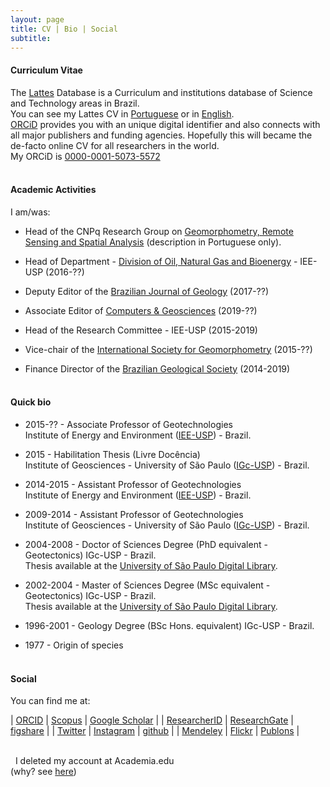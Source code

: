 ```yaml
---
layout: page
title: CV | Bio | Social 
subtitle: 
---
```


#### Curriculum Vitae
The [Lattes](http://lattes.cnpq.br/) Database is a Curriculum and institutions database of Science and Technology areas in Brazil.  
You can see my Lattes CV in [Portuguese](http://lattes.cnpq.br/5846052449613692) or in [English](http://buscatextual.cnpq.br/buscatextual/visualizacv.do?metodo=apresentar&id=K4769337Z5&idiomaExibicao=2).  
[ORCiD](https://orcid.org) provides you with an unique digital identifier and also connects with all major publishers and funding agencies. Hopefully this will became the de-facto online CV for all researchers in the world.  
My ORCiD is [0000-0001-5073-5572](http://orcid.org/0000-0001-5073-5572)
&nbsp;  
&nbsp;  
#### Academic Activities
I am/was:   

- Head of the CNPq Research Group on [Geomorphometry, Remote Sensing and Spatial Analysis](http://dgp.cnpq.br/dgp/espelhogrupo/3669868695434986) (description in Portuguese only).   

- Head of Department - [Division of Oil, Natural Gas and Bioenergy](http://iee.usp.br/?q=pt-br/divisao-cientifica/tecnologia-petroleo) - IEE-USP (2016-??)  

- Deputy Editor of the [Brazilian Journal of Geology](http://www.scielo.br/bjgeo) (2017-??)  

- Associate Editor of [Computers & Geosciences](https://www.journals.elsevier.com/computers-and-geosciences/editorial-board) (2019-??)  

- Head of the Research Committee - IEE-USP (2015-2019)  

- Vice-chair of the [International Society for Geomorphometry](http://geomorphometry.org/content/scientific-committee) (2015-??)  

- Finance Director of the [Brazilian Geological Society](http://www.sbgeo.org.br/) (2014-2019)  
&nbsp;  



#### Quick bio
- 2015-?? - Associate Professor of Geotechnologies  
Institute of Energy and Environment ([IEE-USP](http://www.iee.usp.br)) - Brazil.  

- 2015 - Habilitation Thesis (Livre Docência)  
Institute of Geosciences - University of São Paulo ([IGc-USP](http://www.igc.usp.br)) - Brazil.  

- 2014-2015 - Assistant Professor of Geotechnologies  
Institute of Energy and Environment ([IEE-USP](http://www.iee.usp.br)) - Brazil.   

- 2009-2014 - Assistant Professor of Geotechnologies  
Institute of Geosciences - University of São Paulo ([IGc-USP](http://www.igc.usp.br)) - Brazil.  

- 2004-2008 - Doctor of Sciences Degree (PhD equivalent - Geotectonics) IGc-USP - Brazil.  
Thesis available at the [University of São Paulo Digital Library](http://www.teses.usp.br/teses/disponiveis/44/44141/tde-03022009-141229/pt-br.php).  

- 2002-2004 - Master of Sciences Degree (MSc equivalent - Geotectonics) IGc-USP - Brazil.  
Thesis available at the [University of São Paulo Digital Library](http://www.teses.usp.br/teses/disponiveis/44/44134/tde-10082006-155540/pt-br.php).  

- 1996-2001 - Geology Degree (BSc Hons. equivalent) IGc-USP - Brazil.  

- 1977 - Origin of species  
&nbsp;  


#### Social
You can find me at:   

| [ORCID][ORCID]                | [Scopus][Scopus]              | [Google Scholar][Google Scholar]  |
| [ResearcherID][ResearcherID]  | [ResearchGate][ResearchGate]  | [figshare][figshare]              |
| [Twitter][Twitter]            | [Instagram][Instagram]        | [github][github]                  |
| [Mendeley][Mendeley]          | [Flickr][Flickr]              | [Publons][Publons]                |


<!-- | [ORCID][ORCID]                    | [ScienceOpen][ScienceOpen]    | [Twitter][Twitter]     |
| [ResearcherID][ResearcherID]      | [Impactstory][Impactstory]    | [Flickr][Flickr]       |
| [Scopus][Scopus]                  | [Publons][Publons]            | [Instagram][Instagram] |
| [Google Scholar][Google Scholar]  | [ResearchGate][ResearchGate]  | [github][github]       |
| [figshare][figshare]              | [Mendeley][Mendeley]          |                        |
 -->
&nbsp;  
&nbsp; 
I deleted my account at Academia.edu  
(why? see [here](/2017-01-24-i-deleted-my-account-at-academia-edu/))





[ORCID]:http://orcid.org/0000-0001-5073-5572                                    
[ResearcherID]:http://www.researcherid.com/rid/A-9030-2008                      
[Scopus]:http://www.scopus.com/authid/detail.url?authorId=8577187300            
[Google Scholar]:http://scholar.google.com.br/citations?hl=en&user=V3s8mq4AAAAJ 

[ScienceOpen]:https://www.scienceopen.com/user/carlosgrohmann  
[Impactstory]:https://impactstory.org/u/0000-0001-5073-5572  
[Publons]:https://publons.com/author/233408/carlos-grohmann  
[ResearchGate]:https://www.researchgate.net/profile/Carlos_Grohmann/  
[Mendeley]:http://www.mendeley.com/profiles/carlos-grohmann/  
[figshare]:http://figshare.com/authors/Carlos_Grohmann/554217  
[github]:https://github.com/CarlosGrohmann  
  
[Twitter]:http://twitter.com/CarlosGrohmann  
[Flickr]:https://www.flickr.com/photos/carlosgrohmann  
[Instagram]:http://instagram.com/carlosgrohmann  












